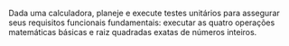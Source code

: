 Dada uma calculadora, planeje e execute testes unitários para assegurar seus requisitos funcionais fundamentais: executar as quatro operações matemáticas básicas e raiz quadradas exatas de números inteiros.

